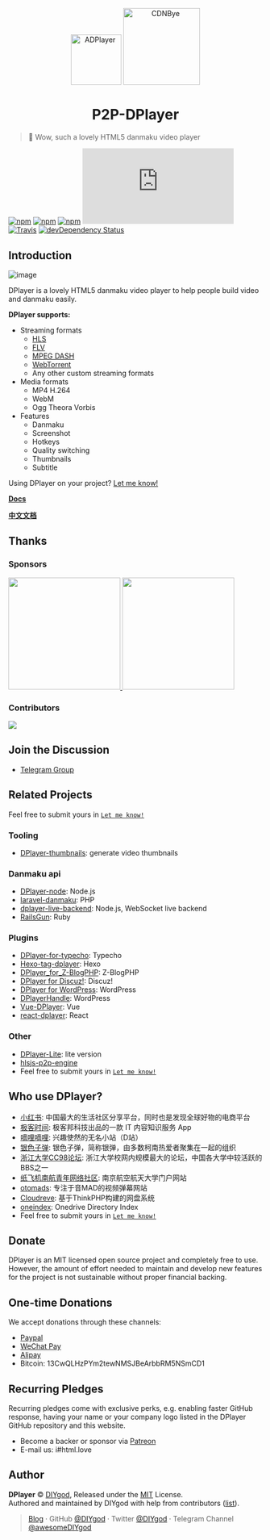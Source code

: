 <p align="center">
<img src="https://i.imgur.com/LnPvZvO.png" alt="ADPlayer" width="100">
<img src="https://github.com/cdnbye/hlsjs-p2p-engine/blob/master/figs/cdnbye.png" alt="CDNBye" width="152.23">
</p>
<h1 align="center">P2P-DPlayer</h1>

> 🍭 Wow, such a lovely HTML5 danmaku video player

[![npm](https://img.shields.io/npm/v/p2p-dplayer.svg?style=flat-square)](https://www.npmjs.com/package/p2p-dplayer)
[![npm](https://img.shields.io/npm/l/dplayer.svg?style=flat-square)](https://github.com/MoePlayer/DPlayer/blob/master/LICENSE)
[![npm](https://img.shields.io/npm/dt/dplayer.svg?style=flat-square)](https://www.npmjs.com/package/dplayer)
[![size](https://badge-size.herokuapp.com/MoePlayer/DPlayer/master/dist/DPlayer.min.js?compression=gzip&style=flat-square)](https://github.com/MoePlayer/DPlayer/tree/master/dist)
[![Travis](https://img.shields.io/travis/MoePlayer/DPlayer.svg?style=flat-square)](https://travis-ci.org/MoePlayer/DPlayer)
[![devDependency Status](https://img.shields.io/david/dev/MoePlayer/dplayer.svg?style=flat-square)](https://david-dm.org/MoePlayer/DPlayer#info=devDependencies)

## Introduction

![image](http://i.imgur.com/207ch36.jpg)

DPlayer is a lovely HTML5 danmaku video player to help people build video and danmaku easily.

**DPlayer supports:**

- Streaming formats
    - [HLS](https://github.com/video-dev/hls.js)
    - [FLV](https://github.com/Bilibili/flv.js)
    - [MPEG DASH](https://github.com/Dash-Industry-Forum/dash.js)
    - [WebTorrent](https://github.com/webtorrent/webtorrent)
    - Any other custom streaming formats
- Media formats
    - MP4 H.264
    - WebM
    - Ogg Theora Vorbis
- Features
    - Danmaku
    - Screenshot
    - Hotkeys
    - Quality switching
    - Thumbnails
    - Subtitle

Using DPlayer on your project? [Let me know!](https://github.com/DIYgod/DPlayer/issues/31)

**[Docs](http://dplayer.js.org)**

**[中文文档](http://dplayer.js.org/#/zh-Hans/)**

## Thanks

### Sponsors

<a href="https://pear.hk/" target="_blank">
    <img width="222px" src="https://i.imgur.com/5qQYmfc.png">
</a>
<a href="https://console.upyun.com/register/?invite=BkLZ2Xqob" target="_blank">
    <img width="222px" src="https://imgur.com/apG1uKf.png">
</a>

### Contributors

<a href="https://github.com/MoePlayer/DPlayer/graphs/contributors"><img src="https://opencollective.com/DPlayer/contributors.svg?width=890" /></a>

## Join the Discussion

- [Telegram Group](https://t.me/adplayer)

## Related Projects

Feel free to submit yours in [`Let me know!`](https://github.com/MoePlayer/DPlayer/issues/31)

### Tooling

- [DPlayer-thumbnails](https://github.com/MoePlayer/DPlayer-thumbnails): generate video thumbnails

### Danmaku api

- [DPlayer-node](https://github.com/MoePlayer/DPlayer-node): Node.js
- [laravel-danmaku](https://github.com/MoePlayer/laravel-danmaku): PHP
- [dplayer-live-backend](https://github.com/Izumi-kun/dplayer-live-backend): Node.js, WebSocket live backend
- [RailsGun](https://github.com/MoePlayer/RailsGun): Ruby

### Plugins

- [DPlayer-for-typecho](https://github.com/volio/DPlayer-for-typecho): Typecho
- [Hexo-tag-dplayer](https://github.com/NextMoe/hexo-tag-dplayer): Hexo
- [DPlayer_for_Z-BlogPHP](https://github.com/fghrsh/DPlayer_for_Z-BlogPHP): Z-BlogPHP
- [DPlayer for Discuz!](https://coding.net/u/Click_04/p/video/git): Discuz!
- [DPlayer for WordPress](https://github.com/BlueCocoa/DPlayer-WordPress): WordPress
- [DPlayerHandle](https://github.com/kn007/DPlayerHandle): WordPress
- [Vue-DPlayer](https://github.com/sinchang/vue-dplayer): Vue
- [react-dplayer](https://github.com/hnsylitao/react-dplayer): React

### Other

- [DPlayer-Lite](https://github.com/kn007/DPlayer-Lite): lite version
- [hlsjs-p2p-engine](https://github.com/cdnbye/hlsjs-p2p-engine)
- Feel free to submit yours in [`Let me know!`](https://github.com/MoePlayer/DPlayer/issues/31)

## Who use DPlayer?

- [小红书](https://www.xiaohongshu.com/): 中国最大的生活社区分享平台，同时也是发现全球好物的电商平台
- [极客时间](https://time.geekbang.org/): 极客邦科技出品的一款 IT 内容知识服务 App
- [嘀哩嘀哩](http://www.dilidili.wang/): 兴趣使然的无名小站（D站）
- [银色子弹](https://www.sbsub.com/): 银色子弹，简称银弹，由多数柯南热爱者聚集在一起的组织
- [浙江大学CC98论坛](https://zh.wikipedia.org/wiki/CC98%E8%AE%BA%E5%9D%9B): 浙江大学校网内规模最大的论坛，中国各大学中较活跃的BBS之一
- [纸飞机南航青年网络社区](http://my.nuaa.edu.cn/video-video.html): 南京航空航天大学门户网站
- [otomads](https://otomads.com/): 专注于音MAD的视频弹幕网站
- [Cloudreve](https://github.com/HFO4/Cloudreve): 基于ThinkPHP构建的网盘系统
- [oneindex](https://github.com/donwa/oneindex): Onedrive Directory Index
- Feel free to submit yours in [`Let me know!`](https://github.com/MoePlayer/DPlayer/issues/31)

## Donate

DPlayer is an MIT licensed open source project and completely free to use. However, the amount of effort needed to maintain and develop new features for the project is not sustainable without proper financial backing.

## One-time Donations

We accept donations through these channels:

- [Paypal](https://www.paypal.me/DIYgod)
- [WeChat Pay](https://i.imgur.com/aq6PtWa.png)
- [Alipay](https://i.imgur.com/wv1Pj2k.png)
- Bitcoin: 13CwQLHzPYm2tewNMSJBeArbbRM5NSmCD1

## Recurring Pledges

Recurring pledges come with exclusive perks, e.g. enabling faster GitHub response, having your name or your company logo listed in the DPlayer GitHub repository and this website.

- Become a backer or sponsor via [Patreon](https://www.patreon.com/DIYgod)
- E-mail us: i#html.love

## Author

**DPlayer** © [DIYgod](https://github.com/DIYgod), Released under the [MIT](./LICENSE) License.<br>
Authored and maintained by DIYgod with help from contributors ([list](https://github.com/DIYgod/DPlayer/contributors)).

> [Blog](https://diygod.me) · GitHub [@DIYgod](https://github.com/DIYgod) · Twitter [@DIYgod](https://twitter.com/DIYgod) · Telegram Channel [@awesomeDIYgod](https://t.me/awesomeDIYgod)
